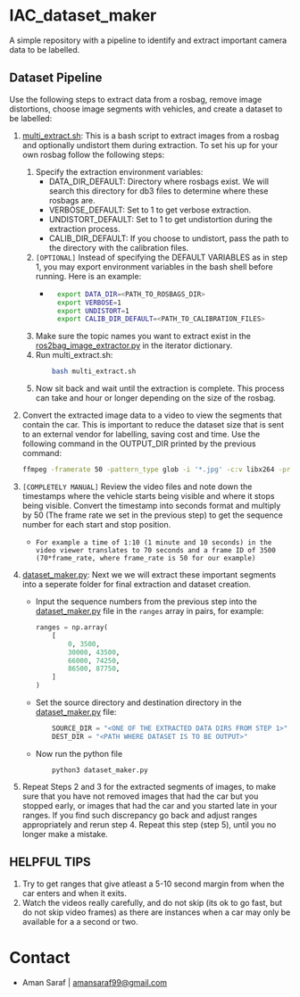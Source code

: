 # IAC_dataset_maker
A simple repository with a pipeline to identify and extract important camera data to be labelled.

## Dataset Pipeline
Use the following steps to extract data from a rosbag, remove image distortions, choose image segments with vehicles, and create a dataset to be labelled:
1. [multi_extract.sh](multi_extract.sh): This is a bash script to extract images from a rosbag and optionally undistort them during extraction. To set his up for your own rosbag follow the following steps:
    1. Specify the extraction environment variables:
        * DATA_DIR_DEFAULT: Directory where rosbags exist. We will search this directory for db3 files to determine where these rosbags are. 
        * VERBOSE_DEFAULT: Set to 1 to get verbose extraction.
        * UNDISTORT_DEFAULT: Set to 1 to get undistortion during the extraction process.
        * CALIB_DIR_DEFAULT: If you choose to undistort, pass the path to the directory with the calibration files.
    2. `[OPTIONAL]` Instead of specifying the DEFAULT VARIABLES as in step 1, you may export environment variables in the bash shell before running. Here is an example:
        * ```bash
            export DATA_DIR=<PATH_TO_ROSBAGS_DIR>
            export VERBOSE=1
            export UNDISTORT=1
            export CALIB_DIR_DEFAULT=<PATH_TO_CALIBRATION_FILES>
            ```
    3. Make sure the topic names you want to extract exist in the [ros2bag_image_extractor.py](ros2bag_image_extractor.py) in the iterator dictionary.
    4. Run multi_extract.sh:
        ```bash
            bash multi_extract.sh
        ```
    5. Now sit back and wait until the extraction is complete. This process can take and hour or longer depending on the size of the rosbag.

2. Convert the extracted image data to a video to view the segments that contain the car. This is important to reduce the dataset size that is sent to an external vendor for labelling, saving cost and time. Use the following command in the OUTPUT_DIR printed by the previous command:
    ```bash
    ffmpeg -framerate 50 -pattern_type glob -i '*.jpg' -c:v libx264 -profile:v high -crf 20 -pix_fmt yuv420p <NAME_AND_PATH_OF_VIDEO_FILE_OUTPUT.mp4>
    ```
3. `[COMPLETELY MANUAL]` Review the video files and note down the timestamps where the vehicle starts being visible and where it stops being visible. Convert the timestamp into seconds format and multiply by 50 (The frame rate we set in the previous step) to get the sequence number for each start and stop position. 
    - `For example a time of 1:10 (1 minute and 10 seconds) in the video viewer translates to 70 seconds and a frame ID of 3500 (70*frame_rate, where frame_rate is 50 for our example)`
4. [dataset_maker.py](dataset_maker.py): Next we we will extract these important segments into a seperate folder for final extraction and dataset creation. 
    - Input the sequence numbers from the previous step into the [dataset_maker.py](dataset_maker.py) file in the `ranges` array in pairs, for example: 
        ```python
        ranges = np.array(
            [
                0, 3500,
                30000, 43500,
                66000, 74250,
                86500, 87750,
            ]
        )
        ```
    - Set the source directory and destination directory in the [dataset_maker.py](dataset_maker.py) file:
        ```python
            SOURCE_DIR = "<ONE OF THE EXTRACTED DATA DIRS FROM STEP 1>"
            DEST_DIR = "<PATH WHERE DATASET IS TO BE OUTPUT>"
        ```
    - Now run the python file 
        ```
            python3 dataset_maker.py
        ```
5. Repeat Steps 2 and 3 for the extracted segments of images, to make sure that you have not removed images that had the car but you stopped early, or images that had the car and you started late in your ranges. If you find such discrepancy go back and adjust ranges appropriately and rerun step 4. Repeat this step (step 5), until you no longer make a mistake.


## HELPFUL TIPS
1. Try to get ranges that give atleast a 5-10 second margin from when the car enters and when it exits. 
2. Watch the videos really carefully, and do not skip (its ok to go fast, but do not skip video frames) as there are instances when a car may only be available for a a second or two.

# Contact
* Aman Saraf | [amansaraf99@gmail.com](mailto:amansaraf99@gmail.com)

    


